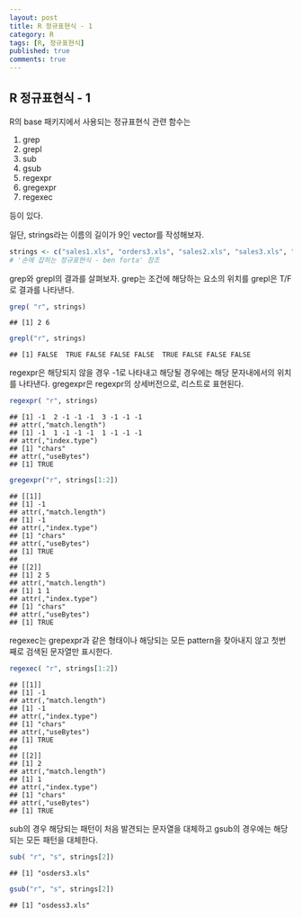 ```yaml
---
layout: post
title: R 정규표현식 - 1
category: R
tags: [R, 정규표현식]
published: true
comments: true 
---
```


R 정규표현식 - 1
------------

R의 base 패키지에서 사용되는 정규표현식 관련 함수는

1.  grep
2.  grepl
3.  sub
4.  gsub
5.  regexpr
6.  gregexpr
7.  regexec

등이 있다.

일단, strings라는 이름의 길이가 9인 vector를 작성해보자.

``` r
strings <- c("sales1.xls", "orders3.xls", "sales2.xls", "sales3.xls", "apac1.xls", "europe2.xls", "na1.xls", "na2.xls", "sa1.xls") 
# '손에 잡히는 정규표현식 - ben forta' 참조
```

grep와 grepl의 결과를 살펴보자.
grep는 조건에 해당하는 요소의 위치를 grepl은 T/F로 결과를 나타낸다.

``` r
grep( "r", strings)
```

    ## [1] 2 6

``` r
grepl("r", strings)
```

    ## [1] FALSE  TRUE FALSE FALSE FALSE  TRUE FALSE FALSE FALSE

regexpr은 해당되지 않을 경우 -1로 나타내고 해당될 경우에는 해당 문자내에서의 위치를 나타낸다.
gregexpr은 regexpr의 상세버전으로, 리스트로 표현된다.

``` r
regexpr( "r", strings)
```

    ## [1] -1  2 -1 -1 -1  3 -1 -1 -1
    ## attr(,"match.length")
    ## [1] -1  1 -1 -1 -1  1 -1 -1 -1
    ## attr(,"index.type")
    ## [1] "chars"
    ## attr(,"useBytes")
    ## [1] TRUE

``` r
gregexpr("r", strings[1:2])
```

    ## [[1]]
    ## [1] -1
    ## attr(,"match.length")
    ## [1] -1
    ## attr(,"index.type")
    ## [1] "chars"
    ## attr(,"useBytes")
    ## [1] TRUE
    ## 
    ## [[2]]
    ## [1] 2 5
    ## attr(,"match.length")
    ## [1] 1 1
    ## attr(,"index.type")
    ## [1] "chars"
    ## attr(,"useBytes")
    ## [1] TRUE

regexec는 grepexpr과 같은 형태이나 해당되는 모든 pattern을 찾아내지 않고
첫번째로 검색된 문자열만 표시한다.

``` r
regexec( "r", strings[1:2])
```

    ## [[1]]
    ## [1] -1
    ## attr(,"match.length")
    ## [1] -1
    ## attr(,"index.type")
    ## [1] "chars"
    ## attr(,"useBytes")
    ## [1] TRUE
    ## 
    ## [[2]]
    ## [1] 2
    ## attr(,"match.length")
    ## [1] 1
    ## attr(,"index.type")
    ## [1] "chars"
    ## attr(,"useBytes")
    ## [1] TRUE

sub의 경우 해당되는 패턴이 처음 발견되는 문자열을 대체하고
gsub의 경우에는 해당되는 모든 패턴을 대체한다.

``` r
sub( "r", "s", strings[2])
```

    ## [1] "osders3.xls"

``` r
gsub("r", "s", strings[2])
```

    ## [1] "osdess3.xls"
